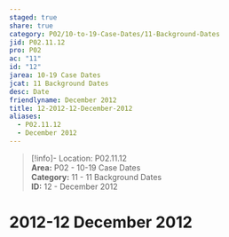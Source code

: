 ```yaml
---  
staged: true  
share: true  
category: P02/10-to-19-Case-Dates/11-Background-Dates  
jid: P02.11.12  
pro: P02  
ac: "11"  
id: "12"  
jarea: 10-19 Case Dates  
jcat: 11 Background Dates  
desc: Date  
friendlyname: December 2012  
title: 12-2012-12-December-2012  
aliases:  
  - P02.11.12  
  - December 2012  
---  
```

  
>[!info]- Location: P02.11.12  
>**Area:** P02 - 10-19 Case Dates  
>**Category:** 11 - 11 Background Dates  
>**ID:** 12 - December 2012  
  
# 2012-12 December 2012  
